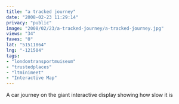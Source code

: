 ```yaml
---
title: "a tracked journey"
date: "2008-02-23 11:29:14"
privacy: "public"
image: "2008/02/23/a-tracked-journey/a-tracked-journey.jpg"
views: "34"
faves: "0"
lat: "51511864"
lng: "-121504"
tags:
- "londontransportmuiseum"
- "trustedplaces"
- "ltminimeet"
- "Interactive Map"
---
```

A car journey on the giant interactive display showing how slow it is
